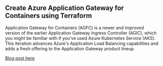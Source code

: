 ## Create Azure Application Gateway for Containers using Terraform

Application Gateway for Containers (AGFC) is a newer and improved version of the earlier Application Gateway Ingress Controller (AGIC), which you might be familiar with if you've used Azure Kubernetes Service (AKS). This iteration advances Azure's Application Load Balancing capabilities and adds a fresh offering to the Application Gateway product lineup.

[Blog post here](https://thomasthornton.cloud/2024/05/28/step-by-step-to-creating-azure-application-gateway-for-containers-using-terraform/)